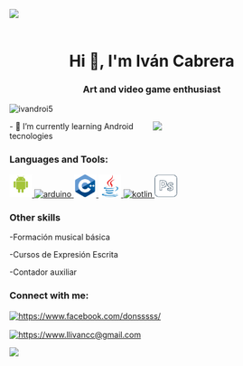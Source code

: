<!-- Linea arcoiris-->
<img src="https://user-images.githubusercontent.com/73097560/115834477-dbab4500-a447-11eb-908a-139a6edaec5c.gif"><br><br>
<!-- saludo-->
<h1 align="center">Hi 👋, I'm Iván Cabrera</h1>
<h3 align="center">Art and video game enthusiast</h3>
<!-- contador viewers-->
<p align="left"> <img src="https://komarev.com/ghpvc/?username=ivandroi5&label=Profile%20views&color=0d6aa2&style=flat" alt="ivandroi5" /> </p>
<div id="header">
<!-- imagen chico-->
<img align='right'img src="https://media.giphy.com/media/M9gbBd9nbDrOTu1Mqx/giphy.gif" width="250"/>
</div>
<!-- info central-->
- 🌱 I’m currently learning Android tecnologies

<!-- logos de lenguaje-->
<h3 align="left">Languages and Tools:</h3>
<p align="left"> <a href="https://developer.android.com" target="_blank" rel="noreferrer"> <img src="https://raw.githubusercontent.com/devicons/devicon/master/icons/android/android-original-wordmark.svg" alt="android" width="40" height="40"/> </a> <a href="https://www.arduino.cc/" target="_blank" rel="noreferrer"> <img src="https://cdn.worldvectorlogo.com/logos/arduino-1.svg" alt="arduino" width="40" height="40"/> </a> <a href="https://www.w3schools.com/cpp/" target="_blank" rel="noreferrer"> <img src="https://raw.githubusercontent.com/devicons/devicon/master/icons/cplusplus/cplusplus-original.svg" alt="cplusplus" width="40" height="40"/> </a> <a href="https://www.java.com" target="_blank" rel="noreferrer"> <img src="https://raw.githubusercontent.com/devicons/devicon/master/icons/java/java-original.svg" alt="java" width="40" height="40"/> </a> <a href="https://kotlinlang.org" target="_blank" rel="noreferrer"> <img src="https://www.vectorlogo.zone/logos/kotlinlang/kotlinlang-icon.svg" alt="kotlin" width="40" height="40"/> </a> <a href="https://www.photoshop.com/en" target="_blank" rel="noreferrer"> <img src="https://raw.githubusercontent.com/devicons/devicon/master/icons/photoshop/photoshop-line.svg" alt="photoshop" width="40" height="40"/> </a> </p>

  ### Other skills
-Formación musical básica

-Cursos de Expresión Escrita

-Contador auxiliar

<!-- links de contacto-->
<h3 align="left">Connect with me:</h3>

<p align="left">
<a href="https://fb.com/https://www.facebook.com/donsssss" target="blank"><img align="center" src="https://raw.githubusercontent.com/rahuldkjain/github-profile-readme-generator/master/src/images/icons/Social/facebook.svg" alt="https://www.facebook.com/donsssss/" height="30" width="40" /></a>
<p align="left">
 <a href="mailto:llivancc@gmail.com"target="blank"><img align="center"src="https://img.shields.io/badge/Gmail-D14836?style=for-the-badge&logo=gmail&logoColor=white"alt="https://www.llivancc@gmail.com" /></a>
</p>
<!-- linea final-->
<img src="https://user-images.githubusercontent.com/73097560/115834477-dbab4500-a447-11eb-908a-139a6edaec5c.gif"><br><br>
